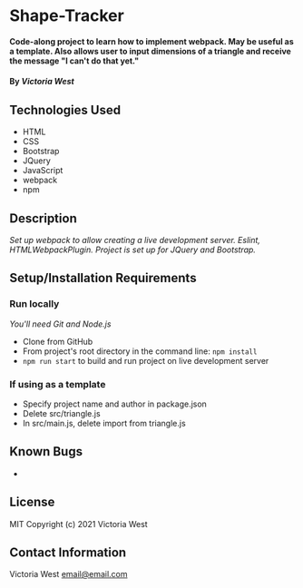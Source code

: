 # Shape-Tracker

#### Code-along project to learn how to implement webpack. May be useful as a template. Also allows user to input dimensions of a triangle and receive the message "I can't do that yet."

#### By _**Victoria West**_

## Technologies Used
* HTML
* CSS
* Bootstrap
* JQuery
* JavaScript
* webpack
* npm

## Description
_Set up webpack to allow creating a live development server. Eslint, HTMLWebpackPlugin. Project is set up for JQuery and Bootstrap._

## Setup/Installation Requirements
### Run locally
_You'll need Git and Node.js_
* Clone from GitHub
* From project's root directory in the command line: `npm install`
* `npm run start` to build and run project on live development server
### If using as a template
* Specify project name and author in package.json
* Delete src/triangle.js
* In src/main.js, delete import from triangle.js

## Known Bugs
* 
## License
MIT
Copyright (c) 2021 Victoria West
## Contact Information
Victoria West email@email.com
